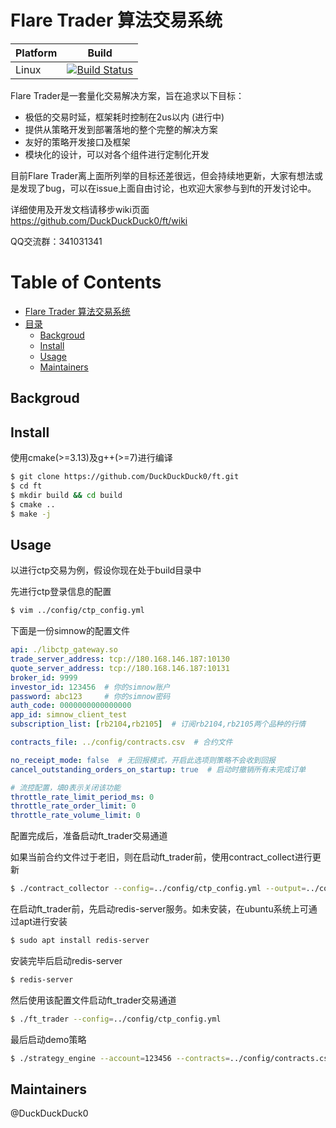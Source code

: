 # Flare Trader 算法交易系统
| Platform | Build                                                                                                               |
| -------- | ------------------------------------------------------------------------------------------------------------------- |
| Linux    | [![Build Status](https://travis-ci.com/DuckDuckDuck0/ft.svg?branch=master)](https://travis-ci.com/DuckDuckDuck0/ft) |

Flare Trader是一套量化交易解决方案，旨在追求以下目标：
* 极低的交易时延，框架耗时控制在2us以内 (进行中)
* 提供从策略开发到部署落地的整个完整的解决方案
* 友好的策略开发接口及框架
* 模块化的设计，可以对各个组件进行定制化开发

目前Flare Trader离上面所列举的目标还差很远，但会持续地更新，大家有想法或是发现了bug，可以在issue上面自由讨论，也欢迎大家参与到ft的开发讨论中。

详细使用及开发文档请移步wiki页面
https://github.com/DuckDuckDuck0/ft/wiki

QQ交流群：341031341

Table of Contents
=================





   * [Flare Trader 算法交易系统](#flare-trader-算法交易系统)
   * [目录](#目录)
      * [Backgroud](#backgroud)
      * [Install](#install)
      * [Usage](#usage)
      * [Maintainers](#maintainers)

## Backgroud


## Install
使用cmake(>=3.13)及g++(>=7)进行编译
```bash
$ git clone https://github.com/DuckDuckDuck0/ft.git
$ cd ft
$ mkdir build && cd build
$ cmake ..
$ make -j
```

## Usage
以进行ctp交易为例，假设你现在处于build目录中

先进行ctp登录信息的配置
```bash
$ vim ../config/ctp_config.yml
```
下面是一份simnow的配置文件
```yaml
api: ./libctp_gateway.so
trade_server_address: tcp://180.168.146.187:10130
quote_server_address: tcp://180.168.146.187:10131
broker_id: 9999
investor_id: 123456  # 你的simnow账户
password: abc123     # 你的simnow密码
auth_code: 0000000000000000
app_id: simnow_client_test
subscription_list: [rb2104,rb2105]  # 订阅rb2104,rb2105两个品种的行情

contracts_file: ../config/contracts.csv  # 合约文件

no_receipt_mode: false  # 无回报模式，开启此选项则策略不会收到回报
cancel_outstanding_orders_on_startup: true  # 启动时撤销所有未完成订单

# 流控配置，填0表示关闭该功能
throttle_rate_limit_period_ms: 0
throttle_rate_order_limit: 0
throttle_rate_volume_limit: 0
```
配置完成后，准备启动ft_trader交易通道

如果当前合约文件过于老旧，则在启动ft_trader前，使用contract_collect进行更新
```bash
$ ./contract_collector --config=../config/ctp_config.yml --output=../config/contracts.csv
```

在启动ft_trader前，先启动redis-server服务。如未安装，在ubuntu系统上可通过apt进行安装
```bash
$ sudo apt install redis-server
```
安装完毕后启动redis-server
```bash
$ redis-server
```

然后使用该配置文件启动ft_trader交易通道
```bash
$ ./ft_trader --config=../config/ctp_config.yml
```

最后启动demo策略
```bash
$ ./strategy_engine --account=123456 --contracts=../config/contracts.csv --id=spread_arb_0 --strategy=libspread_arb.so
```

## Maintainers
@DuckDuckDuck0
